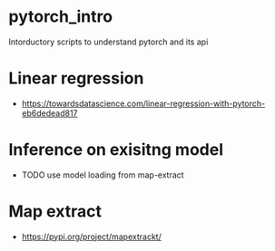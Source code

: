 # pytorch_intro
Intorductory scripts to understand pytorch and its api

# Linear regression
* https://towardsdatascience.com/linear-regression-with-pytorch-eb6dedead817

# Inference on exisitng model
* TODO use model loading from map-extract

# Map extract
* https://pypi.org/project/mapextrackt/
